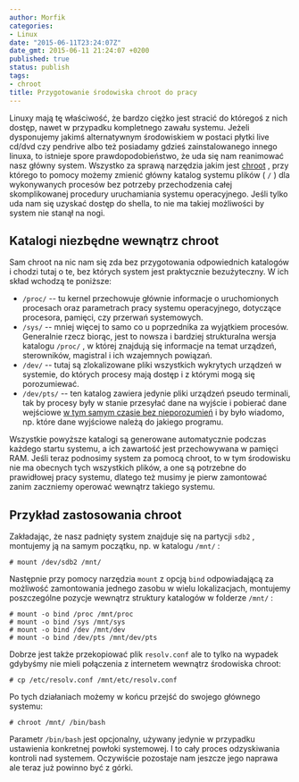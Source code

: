 ```yaml
---
author: Morfik
categories:
- Linux
date: "2015-06-11T23:24:07Z"
date_gmt: 2015-06-11 21:24:07 +0200
published: true
status: publish
tags:
- chroot
title: Przygotowanie środowiska chroot do pracy
---
```


Linuxy mają tę właściwość, że bardzo ciężko jest stracić do któregoś z nich dostęp, nawet w
przypadku kompletnego zawału systemu. Jeżeli dysponujemy jakimś alternatywnym środowiskiem w postaci
płytki live cd/dvd czy pendrive albo też posiadamy gdzieś zainstalowanego innego linuxa, to istnieje
spore prawdopodobieństwo, że uda się nam reanimować nasz główny system. Wszystko za sprawą narzędzia
jakim jest [chroot](https://pl.wikipedia.org/wiki/Chroot) , przy którego to pomocy możemy zmienić
główny katalog systemu plików ( `/` ) dla wykonywanych procesów bez potrzeby przechodzenia całej
skomplikowanej procedury uruchamiania systemu operacyjnego. Jeśli tylko uda nam się uzyskać dostęp
do shella, to nie ma takiej możliwości by system nie stanął na nogi.

<!--more-->
## Katalogi niezbędne wewnątrz chroot

Sam chroot na nic nam się zda bez przygotowania odpowiednich katalogów i chodzi tutaj o te, bez
których system jest praktycznie bezużyteczny. W ich skład wchodzą te poniższe:

  - `/proc/` -- tu kernel przechowuje głównie informacje o uruchomionych procesach oraz parametrach
    pracy systemu operacyjnego, dotyczące procesora, pamięci, czy przerwań systemowych.
  - `/sys/` -- mniej więcej to samo co u poprzednika za wyjątkiem procesów. Generalnie rzecz biorąc,
    jest to nowsza i bardziej strukturalna wersja katalogu `/proc/` , w której znajdują się
    informacje na temat urządzeń, sterowników, magistral i ich wzajemnych powiązań.
  - `/dev/` -- tutaj są zlokalizowane pliki wszystkich wykrytych urządzeń w systemie, do których
    procesy mają dostęp i z którymi mogą się porozumiewać.
  - `/dev/pts/` -- ten katalog zawiera jedynie pliki urządzeń pseudo terminali, tak by procesy były
    w stanie przesyłać dane na wyjście i pobierać dane wejściowe [w tym samym czasie bez
    nieporozumień](https://unix.stackexchange.com/questions/93531/what-is-stored-in-dev-pts-files-and-can-we-open-them)
    i by było wiadomo, np. które dane wyjściowe należą do jakiego programu.

Wszystkie powyższe katalogi są generowane automatycznie podczas każdego startu systemu, a ich
zawartość jest przechowywana w pamięci RAM. Jeśli teraz podnosimy system za pomocą chroot, to w tym
środowisku nie ma obecnych tych wszystkich plików, a one są potrzebne do prawidłowej pracy systemu,
dlatego też musimy je pierw zamontować zanim zaczniemy operować wewnątrz takiego systemu.

## Przykład zastosowania chroot

Zakładając, że nasz padnięty system znajduje się na partycji `sdb2` , montujemy ją na samym
początku, np. w katalogu `/mnt/` :

    # mount /dev/sdb2 /mnt/

Następnie przy pomocy narzędzia `mount` z opcją `bind` odpowiadającą za możliwość zamontowania
jednego zasobu w wielu lokalizacjach, montujemy poszczególne pozycje wewnątrz struktury katalogów w
folderze `/mnt/` :

    # mount -o bind /proc /mnt/proc
    # mount -o bind /sys /mnt/sys
    # mount -o bind /dev /mnt/dev
    # mount -o bind /dev/pts /mnt/dev/pts

Dobrze jest także przekopiować plik `resolv.conf` ale to tylko na wypadek gdybyśmy nie mieli
połączenia z internetem wewnątrz środowiska chroot:

    # cp /etc/resolv.conf /mnt/etc/resolv.conf

Po tych działaniach możemy w końcu przejść do swojego głównego systemu:

    # chroot /mnt/ /bin/bash

Parametr `/bin/bash` jest opcjonalny, używany jedynie w przypadku ustawienia konkretnej powłoki
systemowej. I to cały proces odzyskiwania kontroli nad systemem. Oczywiście pozostaje nam jeszcze
jego naprawa ale teraz już powinno być z górki.
